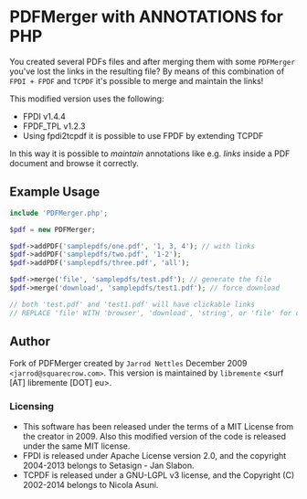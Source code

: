 # PDFMerger with ANNOTATIONS for PHP

You created several PDFs files and after merging them with some `PDFMerger` you've lost the links in the resulting file? By means of this combination of `FPDI + FPDF` and `TCPDF` it's possible to merge and maintain the links!


This modified version uses the following:  

* FPDI v1.4.4 
* FPDF_TPL v1.2.3
* Using fpdi2tcpdf it is possible to use FPDF by extending TCPDF

In this way it is possible to *maintain* annotations like e.g. *links* inside a PDF document and browse it correctly.

## Example Usage
```php
include 'PDFMerger.php';

$pdf = new PDFMerger;

$pdf->addPDF('samplepdfs/one.pdf', '1, 3, 4'); // with links
$pdf->addPDF('samplepdfs/two.pdf', '1-2'); 
$pdf->addPDF('samplepdfs/three.pdf', 'all');

$pdf->merge('file', 'samplepdfs/test.pdf'); // generate the file
$pdf->merge('download', 'samplepdfs/test1.pdf'); // force download 

// both 'test.pdf' and 'test1.pdf' will have clickable links 
// REPLACE 'file' WITH 'browser', 'download', 'string', or 'file' for output options
```

## Author 
Fork of PDFMerger created by `Jarrod Nettles` December 2009 `<jarrod@squarecrow.com>`.
This version is maintained by `libremente` <surf [AT] libremente [DOT] eu>. 

### Licensing
* This software has been released under the terms of a MIT License from the
  creator in 2009. Also this modified version of the code is released under the
  same MIT license.
* FPDI is released under Apache License version 2.0, and the copyright
  2004-2013 belongs to Setasign - Jan Slabon.
* TCPDF is released under a GNU-LGPL v3 license, and the Copyright (C)
  2002-2014 belongs to Nicola Asuni.
